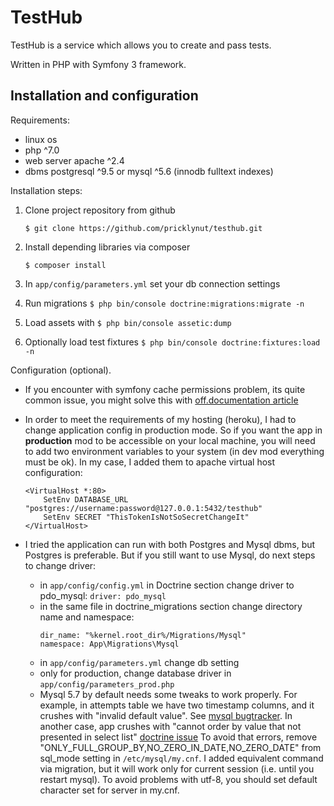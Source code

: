 TestHub
=======

TestHub is a service which allows you to create and pass tests.

Written in PHP with Symfony 3 framework.

Installation and configuration
------------------------------

Requirements:
  * linux os
  * php ^7.0
  * web server apache ^2.4
  * dbms postgresql ^9.5 or mysql ^5.6 (innodb fulltext indexes)

Installation steps:
  1. Clone project repository from github
  
        ```
        $ git clone https://github.com/pricklynut/testhub.git
        ```
  1. Install depending libraries via composer
        ```
        $ composer install  
        ```
  1. In `app/config/parameters.yml` set your db connection settings
  1. Run migrations `$ php bin/console doctrine:migrations:migrate -n`
  1. Load assets with `$ php bin/console assetic:dump`
  1. Optionally load test fixtures `$ php bin/console doctrine:fixtures:load -n`
  
Configuration (optional).
  * If you encounter with symfony cache permissions problem, its quite common issue, you might solve this with
  [off.documentation article](https://symfony.com/doc/current/setup/file_permissions.html)
  
  * In order to meet the requirements of my hosting (heroku), I had to change application config in production mode.
  So if you want the app in **production** mod to be accessible on your local machine, you will need to add
  two environment variables to your system (in dev mod everything must be ok). In my case, I added them to apache
  virtual host configuration:
        
    ```
    <VirtualHost *:80>
        SetEnv DATABASE_URL "postgres://username:password@127.0.0.1:5432/testhub"
        SetEnv SECRET "ThisTokenIsNotSoSecretChangeIt"
    </VirtualHost>
     ```
  * I tried the application can run with both Postgres and Mysql dbms, but Postgres is preferable.
  But if you still want to use Mysql, do next steps to change driver:
    * in `app/config/config.yml` in Doctrine section change driver to pdo_mysql: `driver: pdo_mysql`
    * in the same file in doctrine_migrations section change directory name and namespace: 
        ```
        dir_name: "%kernel.root_dir%/Migrations/Mysql"
        namespace: App\Migrations\Mysql
        ```
    * in `app/config/parameters.yml` change db setting
    * only for production, change database driver in `app/config/parameters_prod.php`
    * Mysql 5.7 by default needs some tweaks to work properly. For example, in attempts table we have
    two timestamp columns, and it crushes with "invalid default value".
    See [mysql bugtracker](https://bugs.mysql.com/bug.php?id=80163).
    In another case, app crushes with "cannot order by value that not presented in select list"
    [doctrine issue](https://github.com/doctrine/doctrine2/issues/5622)
    To avoid that errors, remove "ONLY_FULL_GROUP_BY,NO_ZERO_IN_DATE,NO_ZERO_DATE" from sql_mode setting
    in `/etc/mysql/my.cnf`. I added equivalent command via migration, but it will work only for current session
    (i.e. until you restart mysql).
    To avoid problems with utf-8, you should set default character set for server in my.cnf.
    